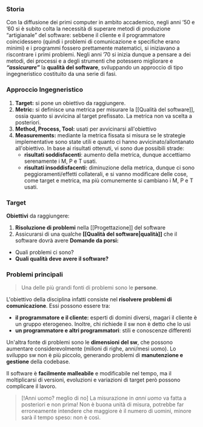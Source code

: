 ### Storia

Con la diffusione dei primi computer in ambito accademico, negli anni ’50 e ’60 si è subito colta la necessità di superare metodi di produzione “artigianale” del software: sebbene il cliente e il programmatore coincidessero (quindi i problemi di comunicazione e specifiche erano minimi) e i programmi fossero prettamente matematici, si iniziavano a riscontrare i primi problemi. Negli anni ’70 si inizia dunque a pensare a dei metodi, dei processi e a degli strumenti che potessero migliorare e _**“assicurare”**_ la **qualità del software**, sviluppando un approccio di tipo ingegneristico costituito da una serie di fasi.

### Approccio Ingegneristico

1. **Target:** si pone un obiettivo da raggiungere.
2. **Metric:** si definisce una metrica per misurare la [[Qualità del software]], ossia quanto si avvicina al target prefissato. La metrica non va scelta a posteriori.
3. **Method, Process, Tool:** usati per avvicinarsi all'obiettivo
4. **Measurements:** mediante la metrica fissata si misura se le strategie implementative sono state utili e quanto ci hanno avvicinato/allontanato all'obiettivo. In base ai risultati ottenuti, vi sono due possibili strade:
	- **risultati soddisfacenti**: aumento della metrica, dunque accettiamo serenamente i M, P e T usati.
	- **risultati insoddisfacenti:** diminuzione della metrica, dunque ci sono peggioramenti/effetti collaterali, e si vanno modificare delle cose, come target e metrica, ma più comunemente si cambiano i M, P e T usati.
### Target ###

**Obiettivi** da raggiungere:
1. **Risoluzione di problemi** nella [[Progettazione]] del software
2. Assicurarsi di una qualche **[[Qualità del software|qualità]]** che il software dovrà avere
**Domande da porsi:**
- Quali problemi ci sono?
- **Quali qualità deve avere il software?**

### Problemi principali ###

> Una delle più grandi fonti di problemi sono le **persone**.

L'obiettivo della disciplina infatti consiste nel **risolvere problemi di comunicazione**. Essi possono essere tra:
- **il programmatore e il cliente:** esperti di domini diversi, magari il cliente è un gruppo eterogeneo. Inoltre, chi richiede il sw non è detto che lo usi
- **un programmatore e altri programmatori**: stili e conoscenze differenti

Un'altra fonte di problemi sono le **dimensioni del sw**, che possono aumentare considerevolmente (milioni di righe, anni/mesi uomo). Lo sviluppo sw non è più piccolo, generando problemi di **manutenzione e gestione** della codebase.

Il software è **facilmente malleabile** e modificabile nel tempo, ma il moltiplicarsi di versioni, evoluzioni e variazioni di target però possono complicare il lavoro.

> [!Anni uomo? meglio di no]
> La misurazione in *anni uomo* va fatta a posteriori e non prima! Non è buona unità di misura, potrebbe far erroneamente intendere che maggiore è il numero di uomini, minore sarà il tempo speso: non è così.
